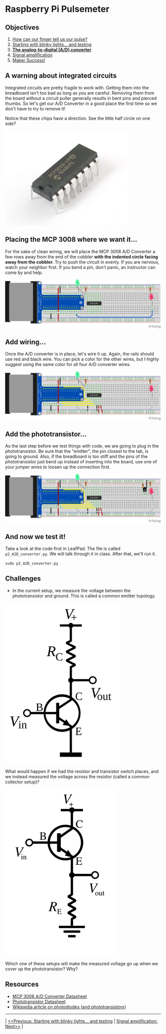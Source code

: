 Raspberry Pi Pulsemeter
=======================

## Objectives
1. [How can our finger tell us our pulse?](../intro/index.md)
2. [Starting with blinky lights... and testing](01_LEDs.md)
3. **[The analog-to-digital (A/D) converter](02_A2D_converter.md)**
4. [Signal amplification](03_OpAmps.md)
5. [Maker Success!](04_Data.md)

## A warning about integrated circuits

Integrated circuits are pretty fragile to work with.  Getting them into the breadboard isn't too bad as long as you are careful.  Removing them from the board without a circuit puller generally results in bent pins and pierced thumbs. So let's get our A/D Converter in a good place the first time so we don't have to try to remove it!

Notice that these chips have a direction.  See the little half circle on one side?

![A/D Converter](images/mcp3008.jpg)

## Placing the MCP 3008 where we want it...
For the sake of clean wiring, we will place the MCP 3008 A/D Converter a few rows away from the end of the cobbler **with the indented circle facing away from the cobbler.** Try to push the circuit in evenly.  If you are nervous, watch your neighbor first.  If you bend a pin, don't panic, an instructor can come by and help.

![Step 2](images/step2a_bb.png)




## Add wiring...

Once the A/D converter is in place, let's wire it up.  Again, the rails should use red and black wire.  You can pick a color for the other wires, but I highly suggest using the same color for all four A/D converter wires.  

![Step 1](images/step2b_bb.png)

## Add the phototransistor...

As the last step before we test things with code, we are going to plug in the phototransistor.  Be sure that the "emitter", the pin closest to the tab, is going to ground.  Also, if the breadboard is too stiff and the pins of the phototransistor just bend up instead of inserting into the board, use one of your jumper wires to loosen up the connection first.

![Step 1](images/step2c_bb.png)

## And now we test it!

Take a look at the code first in LeafPad.  The file is called ```p2_A2D_converter.py```.  We will talk through it in class.  After that, we'll run it.

```
sudo p2_A2D_converter.py
```

## Challenges
* In the current setup, we measure the voltage between the phototransistor and ground.  This is called a common emitter topology.  

![common emitter](images/NPN_common_emitter.svg)

What would happen if we had the resistor and transistor switch places, and we instead measured the voltage across the resistor (called a common collector setup)?

![common emitter](images/NPN_emitter_follower.svg)

Which one of these setups will make the measured voltage go up when we cover up the phototransistor?  Why?


## Resources
* [MCP 3008 A/D Converter Datasheet](https://www.adafruit.com/datasheets/MCP3008.pdf)
* [Phototransistor Datasheet](http://www.alliedelec.com/images/products/datasheets/bm/OPTEK/70048591.pdf)
* [Wikipedia article on photodiodes (and phototransistors)](https://en.wikipedia.org/wiki/Photodiode)

----
| [<<Previous: Starting with blinky lights... and testing](01_LEDs.md) | [Signal amplification: Next>>](03_OpAmps.md) |